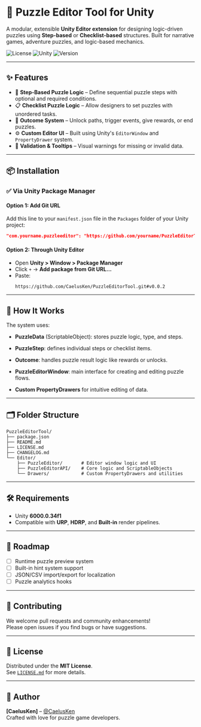 # 🧩 Puzzle Editor Tool for Unity

A modular, extensible **Unity Editor extension** for designing logic-driven puzzles using **Step-based** or **Checklist-based** structures. Built for narrative games, adventure puzzles, and logic-based mechanics.

![License](https://img.shields.io/badge/license-MIT-green)
![Unity](https://img.shields.io/badge/unity-6000.0.34f1-blue)
![Version](https://img.shields.io/badge/version-0.0.2-blueviolet)

---

## ✨ Features

- 🎯 **Step-Based Puzzle Logic** – Define sequential puzzle steps with optional and required conditions.
- 📋 **Checklist Puzzle Logic** – Allow designers to set puzzles with unordered tasks.
- 🧠 **Outcome System** – Unlock paths, trigger events, give rewards, or end puzzles.
- ⚙️ **Custom Editor UI** – Built using Unity's `EditorWindow` and `PropertyDrawer` system.
- 🚨 **Validation & Tooltips** – Visual warnings for missing or invalid data.

---

## 📦 Installation

### ✅ Via Unity Package Manager

#### Option 1: Add Git URL

Add this line to your `manifest.json` file in the `Packages` folder of your Unity project:

```json
"com.yourname.puzzleeditor": "https://github.com/yourname/PuzzleEditorTool.git#v0.0.2"
```

#### Option 2: Through Unity Editor

- Open **Unity > Window > Package Manager**
- Click `+` → **Add package from Git URL…**
- Paste:
  ```
  https://github.com/CaelusKen/PuzzleEditorTool.git#v0.0.2
  ```

---

## 🧠 How It Works

The system uses:

- **PuzzleData** (ScriptableObject): stores puzzle logic, type, and steps.

- **PuzzleStep**: defines individual steps or checklist items.

- **Outcome**: handles puzzle result logic like rewards or unlocks.

- **PuzzleEditorWindow**: main interface for creating and editing puzzle flows.

- **Custom PropertyDrawers** for intuitive editing of data.

---

## 🗂 Folder Structure

```
PuzzleEditorTool/
├── package.json
├── README.md
├── LICENSE.md
├── CHANGELOG.md
└── Editor/
    ├── PuzzleEditor/       # Editor window logic and UI
    ├── PuzzleEditorAPI/    # Core logic and ScriptableObjects
    └── Drawers/            # Custom PropertyDrawers and utilities
```

---

## 🛠️ Requirements

- Unity **6000.0.34f1**
- Compatible with **URP**, **HDRP**, and **Built-in** render pipelines.

---

## 🚧 Roadmap

- [ ] Runtime puzzle preview system
- [ ] Built-in hint system support
- [ ] JSON/CSV import/export for localization
- [ ] Puzzle analytics hooks

---

## 🤝 Contributing

We welcome pull requests and community enhancements!  
Please open issues if you find bugs or have suggestions.

---

## 📝 License

Distributed under the **MIT License**.  
See [`LICENSE.md`](./LICENSE.md) for more details.

---

## 👤 Author

**[CaelusKen]** – [@CaelusKen](https://github.com/CaelusKen)  
Crafted with love for puzzle game developers.
